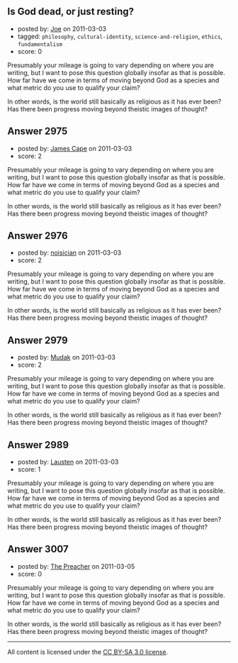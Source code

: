 ## Is God dead, or just resting?

- posted by: [Joe](https://stackexchange.com/users/-1/1064-joe) on 2011-03-03
- tagged: `philosophy`, `cultural-identity`, `science-and-religion`, `ethics`, `fundamentalism`
- score: 0

Presumably your mileage is going to vary depending on where you are writing, but I want to pose this question globally insofar as that is possible. How far have we come in terms of moving beyond God as a species and what metric do you use to qualify your claim?

In other words, is the world still basically as religious as it has ever been? Has there been progress moving beyond theistic images of thought?




## Answer 2975

- posted by: [James Cape](https://stackexchange.com/users/-1/1058-james-cape) on 2011-03-03
- score: 2

Presumably your mileage is going to vary depending on where you are writing, but I want to pose this question globally insofar as that is possible. How far have we come in terms of moving beyond God as a species and what metric do you use to qualify your claim?

In other words, is the world still basically as religious as it has ever been? Has there been progress moving beyond theistic images of thought?




## Answer 2976

- posted by: [noisician](https://stackexchange.com/users/-1/90-noisician) on 2011-03-03
- score: 2

Presumably your mileage is going to vary depending on where you are writing, but I want to pose this question globally insofar as that is possible. How far have we come in terms of moving beyond God as a species and what metric do you use to qualify your claim?

In other words, is the world still basically as religious as it has ever been? Has there been progress moving beyond theistic images of thought?




## Answer 2979

- posted by: [Mudak](https://stackexchange.com/users/-1/205-mudak) on 2011-03-03
- score: 2

Presumably your mileage is going to vary depending on where you are writing, but I want to pose this question globally insofar as that is possible. How far have we come in terms of moving beyond God as a species and what metric do you use to qualify your claim?

In other words, is the world still basically as religious as it has ever been? Has there been progress moving beyond theistic images of thought?




## Answer 2989

- posted by: [Lausten](https://stackexchange.com/users/-1/584-lausten) on 2011-03-03
- score: 1

Presumably your mileage is going to vary depending on where you are writing, but I want to pose this question globally insofar as that is possible. How far have we come in terms of moving beyond God as a species and what metric do you use to qualify your claim?

In other words, is the world still basically as religious as it has ever been? Has there been progress moving beyond theistic images of thought?




## Answer 3007

- posted by: [The Preacher](https://stackexchange.com/users/-1/378-the-preacher) on 2011-03-05
- score: 0

Presumably your mileage is going to vary depending on where you are writing, but I want to pose this question globally insofar as that is possible. How far have we come in terms of moving beyond God as a species and what metric do you use to qualify your claim?

In other words, is the world still basically as religious as it has ever been? Has there been progress moving beyond theistic images of thought?





---

All content is licensed under the [CC BY-SA 3.0 license](https://creativecommons.org/licenses/by-sa/3.0/).
